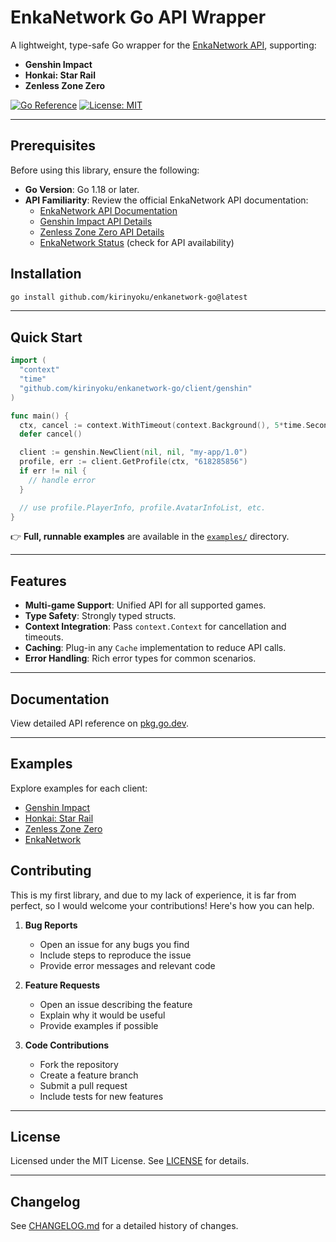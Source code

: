 # EnkaNetwork Go API Wrapper

A lightweight, type-safe Go wrapper for the [EnkaNetwork API](https://api.enka.network/#/api), supporting:

- **Genshin Impact**
- **Honkai: Star Rail**
- **Zenless Zone Zero**

[![Go Reference](https://pkg.go.dev/badge/github.com/kirinyoku/enkanetwork-go.svg)](https://pkg.go.dev/github.com/kirinyoku/enkanetwork-go)
[![License: MIT](https://img.shields.io/badge/License-MIT-yellow.svg)](https://opensource.org/licenses/MIT)

---

## Prerequisites

Before using this library, ensure the following:

- **Go Version**: Go 1.18 or later.
- **API Familiarity**: Review the official EnkaNetwork API documentation:
  - [EnkaNetwork API Documentation](https://api.enka.network/#/api)
  - [Genshin Impact API Details](https://github.com/EnkaNetwork/API-docs/blob/master/docs/gi/api.md)
  - [Zenless Zone Zero API Details](https://github.com/EnkaNetwork/API-docs/blob/master/docs/zzz/api.md)
  - [EnkaNetwork Status](https://status.enka.network/) (check for API availability)

## Installation

```bash
go install github.com/kirinyoku/enkanetwork-go@latest
```

---

## Quick Start

```go
import (
  "context"
  "time"
  "github.com/kirinyoku/enkanetwork-go/client/genshin"
)

func main() {
  ctx, cancel := context.WithTimeout(context.Background(), 5*time.Second)
  defer cancel()

  client := genshin.NewClient(nil, nil, "my-app/1.0")
  profile, err := client.GetProfile(ctx, "618285856")
  if err != nil {
    // handle error
  }

  // use profile.PlayerInfo, profile.AvatarInfoList, etc.
}
```

👉 **Full, runnable examples** are available in the [`examples/`](./examples) directory.

---

## Features

- **Multi-game Support**: Unified API for all supported games.
- **Type Safety**: Strongly typed structs.
- **Context Integration**: Pass `context.Context` for cancellation and timeouts.
- **Caching**: Plug-in any `Cache` implementation to reduce API calls.
- **Error Handling**: Rich error types for common scenarios.

---

## Documentation

View detailed API reference on [pkg.go.dev](https://pkg.go.dev/github.com/kirinyoku/enkanetwork-go).

---

## Examples

Explore examples for each client:

- [Genshin Impact](https://github.com/kirinyoku/enkanetwork-go/blob/main/examples/genshin/main.go)
- [Honkai: Star Rail](https://github.com/kirinyoku/enkanetwork-go/blob/main/examples/hsr/main.go)
- [Zenless Zone Zero](https://github.com/kirinyoku/enkanetwork-go/blob/main/examples/zzz/main.go)
- [EnkaNetwork](https://github.com/kirinyoku/enkanetwork-go/blob/main/examples/enka/main.go)

## Contributing

This is my first library, and due to my lack of experience, it is far from perfect, so I would welcome your contributions! Here's how you can help.

1. **Bug Reports**
   - Open an issue for any bugs you find
   - Include steps to reproduce the issue
   - Provide error messages and relevant code

2. **Feature Requests**
   - Open an issue describing the feature
   - Explain why it would be useful
   - Provide examples if possible

3. **Code Contributions**
   - Fork the repository
   - Create a feature branch
   - Submit a pull request
   - Include tests for new features

---

## License

Licensed under the MIT License. See [LICENSE](LICENSE) for details.

---

## Changelog

See [CHANGELOG.md](CHANGELOG.md) for a detailed history of changes.